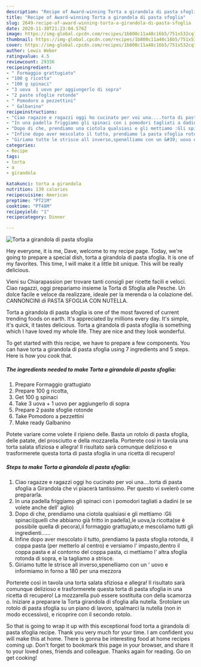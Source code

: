 ```yaml
---
description: "Recipe of Award-winning Torta a girandola di pasta sfoglia"
title: "Recipe of Award-winning Torta a girandola di pasta sfoglia"
slug: 2649-recipe-of-award-winning-torta-a-girandola-di-pasta-sfoglia
date: 2020-11-30T21:23:04.576Z
image: https://img-global.cpcdn.com/recipes/1b800c11a48c16b5/751x532cq70/torta-a-girandola-di-pasta-sfoglia-recipe-main-photo.jpg
thumbnail: https://img-global.cpcdn.com/recipes/1b800c11a48c16b5/751x532cq70/torta-a-girandola-di-pasta-sfoglia-recipe-main-photo.jpg
cover: https://img-global.cpcdn.com/recipes/1b800c11a48c16b5/751x532cq70/torta-a-girandola-di-pasta-sfoglia-recipe-main-photo.jpg
author: Lewis Weber
ratingvalue: 4.5
reviewcount: 29336
recipeingredient:
- " Formaggio grattugiato"
- "100 g ricotta"
- "100 g spinaci"
- "3 uova  1 uovo per aggiungerlo di sopra"
- "2 paste sfoglie rotonde"
- " Pomodoro a pezzettini"
- " Galbanino"
recipeinstructions:
- "Ciao ragazze e ragazzi oggi ho cucinato per voi una....torta di pasta sfoglia a Girandola che vi piacerà tantissimo. Per questo vi svelerò come prepararla."
- "In una padella friggiamo gli spinaci con i pomodori tagliati a dadini (e se volete anche dell&#39; aglio)"
- "Dopo di che, prendiamo una ciotola qualsiasi e gli mettiamo :Gli spinaci(quelli che abbiamo già fritto in padella),le uova,la ricotta(se è possibile quella di pecora),il formaggio grattugiato,e mescoliamo tutti gli ingredienti......"
- "Infine dopo aver mescolato il tutto, prendiamo la pasta sfoglia rotonda, il coppa pasta (per metterlo al centro) e versiamo l&#39; impasto,dentro il coppa pasta e al contorno del coppa pasta, ci mettiamo l&#39; altra sfoglia rotonda di sopra, e la tagliamo a strisce."
- "Giriamo tutte le strisce all inverso,spenelliamo con un &#39; uovo e informiamo in forno a 180 per una mezzora"
categories:
- Recipe
tags:
- torta
- a
- girandola

katakunci: torta a girandola 
nutrition: 139 calories
recipecuisine: American
preptime: "PT21M"
cooktime: "PT48M"
recipeyield: "1"
recipecategory: Dinner

---
```



![Torta a girandola di pasta sfoglia](https://img-global.cpcdn.com/recipes/1b800c11a48c16b5/751x532cq70/torta-a-girandola-di-pasta-sfoglia-recipe-main-photo.jpg)

Hey everyone, it is me, Dave, welcome to my recipe page. Today, we're going to prepare a special dish, torta a girandola di pasta sfoglia. It is one of my favorites. This time, I will make it a little bit unique. This will be really delicious.

Vieni su Chiarapassion per trovare tanti consigli per ricette facili e veloci. Ciao ragazzi, oggi prepariamo insieme la Torta di Sfoglia alle Pesche. Un dolce facile e veloce da realizzare, ideale per la merenda o la colazione del. CANNONCINI di PASTA SFOGLIA CON NUTELLA.

Torta a girandola di pasta sfoglia is one of the most favored of current trending foods on earth. It's appreciated by millions every day. It's simple, it's quick, it tastes delicious. Torta a girandola di pasta sfoglia is something which I have loved my whole life. They are nice and they look wonderful.


To get started with this recipe, we have to prepare a few components. You can have torta a girandola di pasta sfoglia using 7 ingredients and 5 steps. Here is how you cook that.

<!--inarticleads1-->

##### The ingredients needed to make Torta a girandola di pasta sfoglia:

1. Prepare  Formaggio grattugiato
1. Prepare 100 g ricotta,
1. Get 100 g spinaci
1. Take 3 uova + 1 uovo per aggiungerlo di sopra
1. Prepare 2 paste sfoglie rotonde
1. Take  Pomodoro a pezzettini
1. Make ready  Galbanino


Potete variare come volete il ripieno delle. Basta un rotolo di pasta sfoglia, delle patate, del prosciutto e della mozzarella. Porterete così in tavola una torta salata sfiziosa e allegra! Il risultato sarà comunque delizioso e trasformerete questa torta di pasta sfoglia in una ricetta di recupero! 

<!--inarticleads2-->

##### Steps to make Torta a girandola di pasta sfoglia:

1. Ciao ragazze e ragazzi oggi ho cucinato per voi una....torta di pasta sfoglia a Girandola che vi piacerà tantissimo. Per questo vi svelerò come prepararla.
1. In una padella friggiamo gli spinaci con i pomodori tagliati a dadini (e se volete anche dell&#39; aglio)
1. Dopo di che, prendiamo una ciotola qualsiasi e gli mettiamo :Gli spinaci(quelli che abbiamo già fritto in padella),le uova,la ricotta(se è possibile quella di pecora),il formaggio grattugiato,e mescoliamo tutti gli ingredienti......
1. Infine dopo aver mescolato il tutto, prendiamo la pasta sfoglia rotonda, il coppa pasta (per metterlo al centro) e versiamo l&#39; impasto,dentro il coppa pasta e al contorno del coppa pasta, ci mettiamo l&#39; altra sfoglia rotonda di sopra, e la tagliamo a strisce.
1. Giriamo tutte le strisce all inverso,spenelliamo con un &#39; uovo e informiamo in forno a 180 per una mezzora


Porterete così in tavola una torta salata sfiziosa e allegra! Il risultato sarà comunque delizioso e trasformerete questa torta di pasta sfoglia in una ricetta di recupero! La mozzarella può essere sostituita con della scamorza o. Iniziare a preparare la Torta girandola di sfoglia alla nutella. Srotolare un rotolo di pasta sfoglia su un piano di lavoro, spalmarci la nutella (non in modo eccessivo), e ricoprire con il secondo rotolo. 

So that is going to wrap it up with this exceptional food torta a girandola di pasta sfoglia recipe. Thank you very much for your time. I am confident you will make this at home. There is gonna be interesting food at home recipes coming up. Don't forget to bookmark this page in your browser, and share it to your loved ones, friends and colleague. Thanks again for reading. Go on get cooking!
